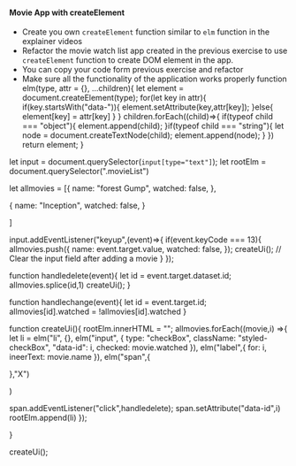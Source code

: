 #### Movie App with createElement

- Create you own `createElement` function similar to `elm` function in the explainer videos
- Refactor the movie watch list app created in the previous exercise to use `createElement` function to create DOM element in the app.
- You can copy your code form previous exercise and refactor
- Make sure all the functionality of the application works properly
function elm(type, attr = {}, ...children){
let element = document.createElement(type);
for(let key in attr){
    if(key.startsWith("data-")){
        element.setAttribute(key,attr[key]);
    }else{
        element[key] = attr[key]
    }
}
children.forEach((child)=>{
    if(typeof child === "object"){
        element.append(child);
    }if(typeof child === "string"){
        let node = document.createTextNode(child);
        element.append(node);
    }
})
return element;
}






let input = document.querySelector(`input[type="text"]`);
let rootElm = document.querySelector(".movieList")

let allmovies = [{
name: "forest Gump",
watched: false,
},

{
name: "Inception",
watched: false,
}


]

input.addEventListener("keyup",(event)=>{
  if(event.keyCode === 13){
    allmovies.push({
      name: event.target.value,
      watched: false,
    });
    createUi();
     // Clear the input field after adding a movie
  }
});




function handledelete(event){
let id = event.target.dataset.id;
allmovies.splice(id,1)
createUi();
}

function handlechange(event){
    let id = event.target.id;
    allmovies[id].watched = !allmovies[id].watched
}

function createUi(){
rootElm.innerHTML = ""; 
  allmovies.forEach((movie,i) =>{
let li = elm("li",
{},
elm("input",
{
type: "checkBox",
className: "styled-checkBox",
"data-id": i,
checked: movie.watched
}),
elm("label",{
for: i,
ineerText: movie.name
}),
elm("span",{
    
},"X")

)

span.addEventListener("click",handledelete);
span.setAttribute("data-id",i)
rootElm.append(li)
  });

}

createUi();
